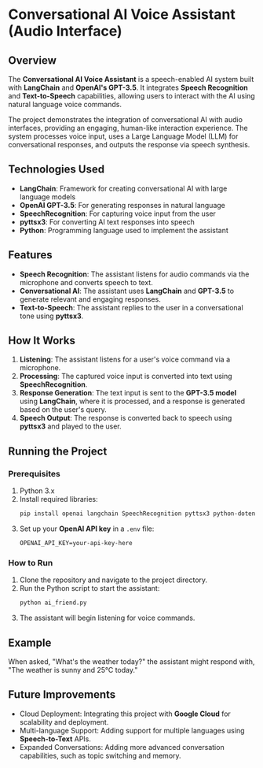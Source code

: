 
# Conversational AI Voice Assistant (Audio Interface)

## Overview
The **Conversational AI Voice Assistant** is a speech-enabled AI system built with **LangChain** and **OpenAI's GPT-3.5**. It integrates **Speech Recognition** and **Text-to-Speech** capabilities, allowing users to interact with the AI using natural language voice commands.

The project demonstrates the integration of conversational AI with audio interfaces, providing an engaging, human-like interaction experience. The system processes voice input, uses a Large Language Model (LLM) for conversational responses, and outputs the response via speech synthesis.

## Technologies Used
- **LangChain**: Framework for creating conversational AI with large language models
- **OpenAI GPT-3.5**: For generating responses in natural language
- **SpeechRecognition**: For capturing voice input from the user
- **pyttsx3**: For converting AI text responses into speech
- **Python**: Programming language used to implement the assistant

## Features
- **Speech Recognition**: The assistant listens for audio commands via the microphone and converts speech to text.
- **Conversational AI**: The assistant uses **LangChain** and **GPT-3.5** to generate relevant and engaging responses.
- **Text-to-Speech**: The assistant replies to the user in a conversational tone using **pyttsx3**.

## How It Works
1. **Listening**: The assistant listens for a user's voice command via a microphone.
2. **Processing**: The captured voice input is converted into text using **SpeechRecognition**.
3. **Response Generation**: The text input is sent to the **GPT-3.5 model** using **LangChain**, where it is processed, and a response is generated based on the user's query.
4. **Speech Output**: The response is converted back to speech using **pyttsx3** and played to the user.

## Running the Project
### Prerequisites
1. Python 3.x
2. Install required libraries:
   ```bash
   pip install openai langchain SpeechRecognition pyttsx3 python-dotenv
   ```
3. Set up your **OpenAI API key** in a `.env` file:
   ```env
   OPENAI_API_KEY=your-api-key-here
   ```

### How to Run
1. Clone the repository and navigate to the project directory.
2. Run the Python script to start the assistant:
   ```bash
   python ai_friend.py
   ```
3. The assistant will begin listening for voice commands.

## Example
When asked, "What's the weather today?" the assistant might respond with, "The weather is sunny and 25°C today."

## Future Improvements
- Cloud Deployment: Integrating this project with **Google Cloud** for scalability and deployment.
- Multi-language Support: Adding support for multiple languages using **Speech-to-Text** APIs.
- Expanded Conversations: Adding more advanced conversation capabilities, such as topic switching and memory.
